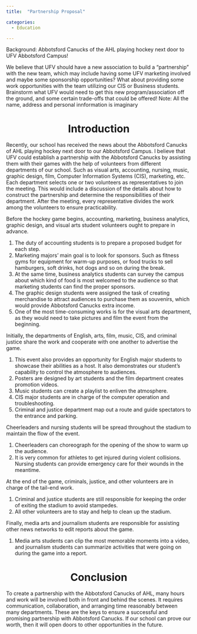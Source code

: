 ```yaml
---
title:  "Partnership Proposal"

categories: 
  - Education

---
```


Background: Abbotsford Canucks of the AHL playing hockey next door to UFV Abbotsford Campus!


We believe that UFV should have a new association to build a “partnership” with the new team, which may include having some UFV marketing involved and maybe some sponsorship opportunities? What about providing some work opportunities with the team utilizing our CIS or Business students. Brainstorm what UFV would need to get this new program/association off the ground, and some certain trade-offs that could be offered!
Note: All the name, address and personal innformation is imaginary


<h1 align="center">Introduction</h1>
Recently, our school has received the news about the Abbotsford Canucks of AHL playing hockey next door to our Abbotsford Campus. I believe that UFV could establish a partnership with the Abbotsford Canucks by assisting them with their games with the help of volunteers from different departments of our school. Such as visual arts, accounting, nursing, music, graphic design, film, Computer Information Systems (CIS), marketing, etc. Each department selects one or two volunteers as representatives to join the meeting. This would include a discussion of the details about how to construct the partnership and determine the responsibilities of their department. After the meeting, every representative divides the work among the volunteers to ensure practicability.

Before the hockey game begins, accounting, marketing, business analytics, graphic design, and visual arts student volunteers ought to prepare in advance.

1. The duty of accounting students is to prepare a proposed budget for each step.<br>
2. Marketing majors’ main goal is to look for sponsors. Such as fitness gyms for equipment for warm-up purposes, or food trucks to sell hamburgers, soft drinks, hot dogs and so on during the break.<br>
3. At the same time, business analytics students can survey the campus about which kind of food is most welcomed to the audience so that marketing students can find the proper sponsors.<br>
4. The graphic design students were assigned the task of creating merchandise to attract audiences to purchase them as souvenirs, which would provide Abbotsford Canucks extra income.<br>
5. One of the most time-consuming works is for the visual arts department, as they would need to take pictures and film the event from the beginning.

Initially, the departments of English, arts, film, music, CIS, and criminal justice share the work and cooperate with one another to advertise the game.
 
1. This event also provides an opportunity for English major students to showcase their abilities as a host. It also demonstrates our student’s capability to control the atmosphere to audiences. <br>
2. Posters are designed by art students and the film department creates promotion videos. <br>
3. Music students can create a playlist to enliven the atmosphere.<br>
4. CIS major students are in charge of the computer operation and troubleshooting.<br>
5. Criminal and justice department map out a route and guide spectators to the entrance and parking.

Cheerleaders and nursing students will be spread throughout the stadium to maintain the flow of the event.
 
1. Cheerleaders can choreograph for the opening of the show to warm up the audience.<br>
2. It is very common for athletes to get injured during violent collisions. Nursing students can provide emergency care for their wounds in the meantime.

At the end of the game, criminals, justice, and other volunteers are in charge of the tail-end work.
 
1. Criminal and justice students are still responsible for keeping the order of exiting the stadium to avoid stampedes.<br>
2. All other volunteers are to stay and help to clean up the stadium.
 
Finally, media arts and journalism students are responsible for assisting other news networks to edit reports about the game.
 
1. Media arts students can clip the most memorable moments into a video, and journalism students can summarize activities that were going on during the game into a report.

<h1 align="center">Conclusion</h1>
To create a partnership with the Abbotsford Canucks of AHL, many hours and work will be involved both in front and behind the scenes. It requires communication, collaboration, and arranging time reasonably between many departments. These are the keys to ensure a successful and promising partnership with Abbotsford Canucks. If our school can prove our worth, then it will open doors to other opportunities in the future.


